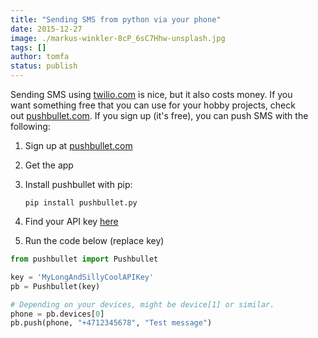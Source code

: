 ```yaml
---
title: "Sending SMS from python via your phone"
date: 2015-12-27
image: ./markus-winkler-8cP_6sC7Hhw-unsplash.jpg
tags: []
author: tomfa
status: publish
---
```


Sending SMS using [twilio.com](http://twilio.com) is nice, but it also costs money. If you want something free that you can use for your hobby projects, check out [pushbullet.com](https://www.pushbullet.com/). If you sign up (it's free), you can push SMS with the following:

1.  Sign up at [pushbullet.com](https://www.pushbullet.com)
2.  Get the app
3.  Install pushbullet with pip:
    ```
    pip install pushbullet.py
    ```
        
4.  Find your API key [here](https://www.pushbullet.com/#settings/account)
5.  Run the code below (replace key)

```python
from pushbullet import Pushbullet

key = 'MyLongAndSillyCoolAPIKey'
pb = Pushbullet(key)

# Depending on your devices, might be device[1] or similar.
phone = pb.devices[0]
pb.push(phone, "+4712345678", "Test message") 
```
